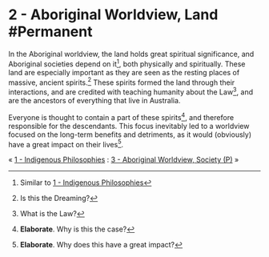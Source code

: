 # 2 - Aboriginal Worldview, Land  #Permanent 
In the Aboriginal worldview, the land holds great spiritual significance, and Aboriginal societies depend on it[^1], both physically and spiritually. These land are especially important as they are seen as the resting places of massive, ancient spirits.[^4] These spirits formed the land through their interactions, and are credited with teaching humanity about the Law[^5], and are the ancestors of everything that live in Australia.

Everyone is thought to contain a part of these spirits[^3], and therefore responsible for the descendants. This focus inevitably led to a worldview focused on the long-term benefits and detriments, as it would (obviously) have a great impact on their lives[^2].

« [1 - Indigenous Philosophies](1%20-%20Indigenous%20Philosophies) : [3 - Aboriginal Worldview, Society (P)](3%20-%20Aboriginal%20Worldview,%20Society%20(P)) »

[^1]: Similar to [1 - Indigenous Philosophies](1%20-%20Indigenous%20Philosophies)
[^2]: **Elaborate**. Why does this have a great impact?
[^3]: **Elaborate**. Why is this the case?
[^4]: Is this the Dreaming?
[^5]: What is the Law?